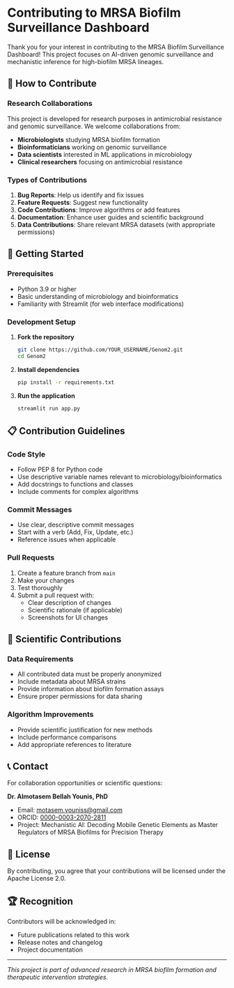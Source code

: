 # Contributing to MRSA Biofilm Surveillance Dashboard

Thank you for your interest in contributing to the MRSA Biofilm Surveillance Dashboard! This project focuses on AI-driven genomic surveillance and mechanistic inference for high-biofilm MRSA lineages.

## 🎯 How to Contribute

### Research Collaborations
This project is developed for research purposes in antimicrobial resistance and genomic surveillance. We welcome collaborations from:

- **Microbiologists** studying MRSA biofilm formation
- **Bioinformaticians** working on genomic surveillance
- **Data scientists** interested in ML applications in microbiology
- **Clinical researchers** focusing on antimicrobial resistance

### Types of Contributions

1. **Bug Reports**: Help us identify and fix issues
2. **Feature Requests**: Suggest new functionality
3. **Code Contributions**: Improve algorithms or add features
4. **Documentation**: Enhance user guides and scientific background
5. **Data Contributions**: Share relevant MRSA datasets (with appropriate permissions)

## 🚀 Getting Started

### Prerequisites
- Python 3.9 or higher
- Basic understanding of microbiology and bioinformatics
- Familiarity with Streamlit (for web interface modifications)

### Development Setup

1. **Fork the repository**
   ```bash
   git clone https://github.com/YOUR_USERNAME/Genom2.git
   cd Genom2
   ```

2. **Install dependencies**
   ```bash
   pip install -r requirements.txt
   ```

3. **Run the application**
   ```bash
   streamlit run app.py
   ```

## 📋 Contribution Guidelines

### Code Style
- Follow PEP 8 for Python code
- Use descriptive variable names relevant to microbiology/bioinformatics
- Add docstrings to functions and classes
- Include comments for complex algorithms

### Commit Messages
- Use clear, descriptive commit messages
- Start with a verb (Add, Fix, Update, etc.)
- Reference issues when applicable

### Pull Requests
1. Create a feature branch from `main`
2. Make your changes
3. Test thoroughly
4. Submit a pull request with:
   - Clear description of changes
   - Scientific rationale (if applicable)
   - Screenshots for UI changes

## 🧬 Scientific Contributions

### Data Requirements
- All contributed data must be properly anonymized
- Include metadata about MRSA strains
- Provide information about biofilm formation assays
- Ensure proper permissions for data sharing

### Algorithm Improvements
- Provide scientific justification for new methods
- Include performance comparisons
- Add appropriate references to literature

## 📞 Contact

For collaboration opportunities or scientific questions:

**Dr. Almotasem Bellah Younis, PhD**
- Email: motasem.youniss@gmail.com
- ORCID: [0000-0003-2070-2811](https://orcid.org/0000-0003-2070-2811)
- Project: Mechanistic AI: Decoding Mobile Genetic Elements as Master Regulators of MRSA Biofilms for Precision Therapy

## 📄 License

By contributing, you agree that your contributions will be licensed under the Apache License 2.0.

## 🏆 Recognition

Contributors will be acknowledged in:
- Future publications related to this work
- Release notes and changelog
- Project documentation

---

*This project is part of advanced research in MRSA biofilm formation and therapeutic intervention strategies.* 